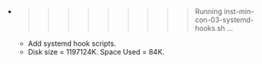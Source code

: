 * >>>>>>>>> Running inst-min-con-03-systemd-hooks.sh ...
  * Add systemd hook scripts.
  * Disk size = 1197124K. Space Used = 84K.
